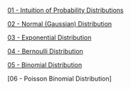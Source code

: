 [01 - Intuition of Probability Distributions](https://github.com/yangshiteng/StatQuest-Study-Notes/blob/main/Notes/01%20-%20Probability%20Distributions.md)

[02 - Normal (Gaussian) Distribution](https://github.com/yangshiteng/StatQuest-Study-Notes/blob/main/Notes/Normal%20(Gaussian)%20Distribution.md)

[03 - Exponential Distribution](https://github.com/yangshiteng/StatQuest-Study-Notes/blob/main/Notes/Exponential%20Distribution.md)

[04 - Bernoulli Distribution](https://github.com/yangshiteng/StatQuest-Study-Notes/blob/main/Notes/Bernoulli%20Distribution.md)

[05 - Binomial Distribution](https://github.com/yangshiteng/StatQuest-Study-Notes/blob/main/Notes/Binomial%20Distribution.md)

[06 - Poisson Binomial Distribution]
